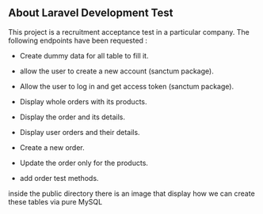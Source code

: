 
## About Laravel Development Test

This project is a recruitment acceptance test in a particular company.
The following endpoints have been requested : 

- Create dummy data for all table to fill it.
- allow the user to create a new account (sanctum package).
- Allow the user to log in and get access token (sanctum package).

- Display whole orders with its products.
- Display the order and its details.
- Display user orders and their details.
- Create a new order.
- Update the order only for the products.

- add order test methods.

inside the public directory there is an image that display
how we can create these tables via pure MySQL   
